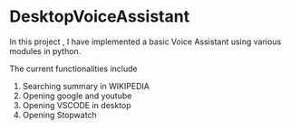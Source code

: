 # DesktopVoiceAssistant
In this project , I have implemented a basic Voice Assistant using various modules in python.

The current functionalities include

 1. Searching summary in WIKIPEDIA
 2. Opening google and youtube
 3. Opening VSCODE in desktop
 4. Opening Stopwatch
 
